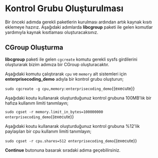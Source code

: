 # Kontrol Grubu Oluşturulması

Bir önceki adımda gerekli paketlerin kurulması ardından artık kaynak kısıtı eklemeye hazırız. Aşağıdaki adımlarda **libcgroup** paketi ile gelen komutlar yardımıyla kaynak kısıtlaması oluşturacaksınız.

## CGroup Oluşturma

**libcgroup** paketi ile gelen `cgcreate` komutu gerekli sysfs girdilerini oluşturarak bizim adımıza bir CGroup oluşturacaktır.

Aşağıdaki komutu çalıştırarak `cpu` ve `memory` alt sistemleri için **enterprisecoding_demo** adıyla bir kontrol grubu oluşturun;

`sudo cgcreate -g cpu,memory:enterprisecoding_demo`{{execute}}

Aşağıdaki koutu kullanarak oluşturduğunuz kontrol grubuna 100MB'lık bir hafıza kullanım limiti tanımlayın;

`sudo cgset -r memory.limit_in_bytes=100000000 enterprisecoding_demo`{{execute}}

Aşağıdaki koutu kullanarak oluşturduğunuz kontrol grubuna %12'lik paylaşılan bir cpu kullanım limiti tanımlayın;

`sudo cgset -r cpu.shares=512 enterprisecoding_demo`{{execute}}

**Continue** butonuna basarak sıradaki adıma geçebilirsiniz.
